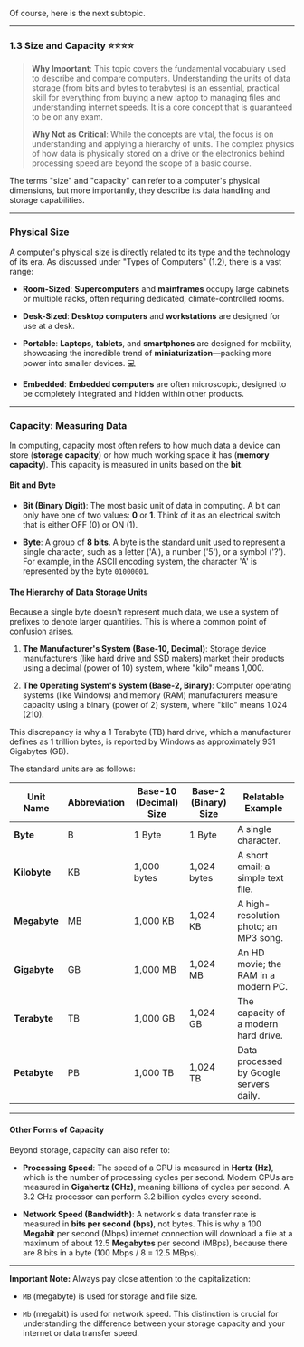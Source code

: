 Of course, here is the next subtopic.

---

### 1.3 Size and Capacity ⭐⭐⭐⭐

> **Why Important**: This topic covers the fundamental vocabulary used to describe and compare computers. Understanding the units of data storage (from bits and bytes to terabytes) is an essential, practical skill for everything from buying a new laptop to managing files and understanding internet speeds. It is a core concept that is guaranteed to be on any exam.
> 
> **Why Not as Critical**: While the concepts are vital, the focus is on understanding and applying a hierarchy of units. The complex physics of how data is physically stored on a drive or the electronics behind processing speed are beyond the scope of a basic course.

The terms "size" and "capacity" can refer to a computer's physical dimensions, but more importantly, they describe its data handling and storage capabilities.

---

### Physical Size

A computer's physical size is directly related to its type and the technology of its era. As discussed under "Types of Computers" (1.2), there is a vast range:

- **Room-Sized**: **Supercomputers** and **mainframes** occupy large cabinets or multiple racks, often requiring dedicated, climate-controlled rooms.
    
- **Desk-Sized**: **Desktop computers** and **workstations** are designed for use at a desk.
    
- **Portable**: **Laptops**, **tablets**, and **smartphones** are designed for mobility, showcasing the incredible trend of **miniaturization**—packing more power into smaller devices. 💻
    
- **Embedded**: **Embedded computers** are often microscopic, designed to be completely integrated and hidden within other products.
    

---

### Capacity: Measuring Data

In computing, capacity most often refers to how much data a device can store (**storage capacity**) or how much working space it has (**memory capacity**). This capacity is measured in units based on the **bit**.

#### Bit and Byte

- **Bit (Binary Digit)**: The most basic unit of data in computing. A bit can only have one of two values: **0** or **1**. Think of it as an electrical switch that is either OFF (0) or ON (1).
    
- **Byte**: A group of **8 bits**. A byte is the standard unit used to represent a single character, such as a letter ('A'), a number ('5'), or a symbol ('?'). For example, in the ASCII encoding system, the character 'A' is represented by the byte `01000001`.
    

#### The Hierarchy of Data Storage Units

Because a single byte doesn't represent much data, we use a system of prefixes to denote larger quantities. This is where a common point of confusion arises.

1. **The Manufacturer's System (Base-10, Decimal)**: Storage device manufacturers (like hard drive and SSD makers) market their products using a decimal (power of 10) system, where "kilo" means 1,000.
    
2. **The Operating System's System (Base-2, Binary)**: Computer operating systems (like Windows) and memory (RAM) manufacturers measure capacity using a binary (power of 2) system, where "kilo" means 1,024 (210).
    

This discrepancy is why a 1 Terabyte (TB) hard drive, which a manufacturer defines as 1 trillion bytes, is reported by Windows as approximately 931 Gigabytes (GB).

The standard units are as follows:

|Unit Name|Abbreviation|Base-10 (Decimal) Size|Base-2 (Binary) Size|Relatable Example|
|---|---|---|---|---|
|**Byte**|B|1 Byte|1 Byte|A single character.|
|**Kilobyte**|KB|1,000 bytes|1,024 bytes|A short email; a simple text file.|
|**Megabyte**|MB|1,000 KB|1,024 KB|A high-resolution photo; an MP3 song.|
|**Gigabyte**|GB|1,000 MB|1,024 MB|An HD movie; the RAM in a modern PC.|
|**Terabyte**|TB|1,000 GB|1,024 GB|The capacity of a modern hard drive.|
|**Petabyte**|PB|1,000 TB|1,024 TB|Data processed by Google servers daily.|

---

#### Other Forms of Capacity

Beyond storage, capacity can also refer to:

- **Processing Speed**: The speed of a CPU is measured in **Hertz (Hz)**, which is the number of processing cycles per second. Modern CPUs are measured in **Gigahertz (GHz)**, meaning billions of cycles per second. A 3.2 GHz processor can perform 3.2 billion cycles every second.
    
- **Network Speed (Bandwidth)**: A network's data transfer rate is measured in **bits per second (bps)**, not bytes. This is why a 100 **Megabit** per second (Mbps) internet connection will download a file at a maximum of about 12.5 **Megabytes** per second (MBps), because there are 8 bits in a byte (100 Mbps / 8 = 12.5 MBps).
    

---

**Important Note:** Always pay close attention to the capitalization:

- `MB` (megabyte) is used for storage and file size.
    
- `Mb` (megabit) is used for network speed. This distinction is crucial for understanding the difference between your storage capacity and your internet or data transfer speed.